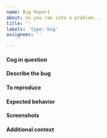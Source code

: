 ```yaml
---
name: Bug Report
about: So you ran into a problem...
title: ''
labels: 'type: bug'
assignees: ''

---
```


#### Cog in question
<!-- Which cog is having an issue? -->


#### Describe the bug
<!-- A clear and concise description of what the problem is. -->


#### To reproduce
<!--
Steps to reproduce the behavior:
1. Go to '...'
2. Click on '...'
3. Scroll down to '...'
4. See error
-->


#### Expected behavior
<!-- A clear and concise description of what you expected to happen. -->


#### Screenshots
<!-- If applicable, add screenshots to help explain your problem. -->


#### Additional context
<!-- Add any other context about the problem here. -->
